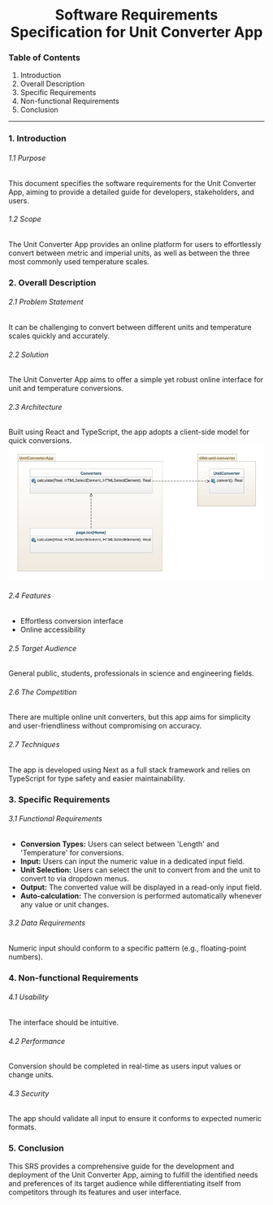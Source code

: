 <h1><center>Software Requirements Specification for Unit Converter App</center></h1>

### Table of Contents

  1. Introduction
  2. Overall Description
  3. Specific Requirements
  4. Non-functional Requirements
  5. Conclusion
---

### 1. Introduction
###### 1.1 Purpose
This document specifies the software requirements for the Unit Converter App, aiming to provide a detailed guide for developers, stakeholders, and users.
###### 1.2 Scope
  The Unit Converter App provides an online platform for users to effortlessly convert between metric and imperial units, as well as between the three most commonly used temperature scales.
### 2. Overall Description
###### 2.1 Problem Statement
  It can be challenging to convert between different units and temperature scales quickly and accurately.
###### 2.2 Solution
  The Unit Converter App aims to offer a simple yet robust online interface for unit and temperature conversions.
###### 2.3 Architecture
  Built using React and TypeScript, the app adopts a client-side model for quick conversions.
  ![Class Diagram](./img/class-diagram.jpeg)
###### 2.4 Features
  * Effortless conversion interface
  * Online accessibility

###### 2.5 Target Audience
  General public, students, professionals in science and engineering fields.

###### 2.6 The Competition
  There are multiple online unit converters, but this app aims for simplicity and user-friendliness without compromising on accuracy.

###### 2.7 Techniques
  The app is developed using Next as a full stack framework and relies on TypeScript for type safety and easier maintainability.

### 3. Specific Requirements
###### 3.1 Functional Requirements
  * **Conversion Types:** Users can select between 'Length' and 'Temperature' for conversions.
  * **Input:** Users can input the numeric value in a dedicated input field.
  * **Unit Selection:** Users can select the unit to convert from and the unit to convert to via dropdown menus.
  * **Output:** The converted value will be displayed in a read-only input field.
  * **Auto-calculation:** The conversion is performed automatically whenever any value or unit changes.

###### 3.2 Data Requirements
  Numeric input should conform to a specific pattern (e.g., floating-point numbers).

### 4. Non-functional Requirements
###### 4.1 Usability
  The interface should be intuitive.

###### 4.2 Performance
  Conversion should be completed in real-time as users input values or change units.

###### 4.3 Security
  The app should validate all input to ensure it conforms to expected numeric formats.

### 5. Conclusion
This SRS provides a comprehensive guide for the development and deployment of the Unit Converter App, aiming to fulfill the identified needs and preferences of its target audience while differentiating itself from competitors through its features and user interface.
